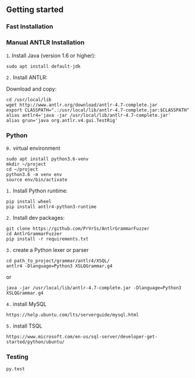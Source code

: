 ## Getting started

### Fast Installation

### Manual ANTLR Installation

`1`. Install Java (version 1.6 or higher):

```
sudo apt install default-jdk
```

`2.` Install ANTLR:

Download and copy:

```
cd /usr/local/lib
wget http://www.antlr.org/download/antlr-4.7-complete.jar
export CLASSPATH=".:/usr/local/lib/antlr-4.7-complete.jar:$CLASSPATH"
alias antlr4='java -jar /usr/local/lib/antlr-4.7-complete.jar'
alias grun='java org.antlr.v4.gui.TestRig'
```

### Python

`0.` virtual environment

````
sudo apt install python3.6-venv
mkdir ~/project
cd ~/project
python3.6 -m venv env
source env/bin/activate
````


`1.` Install Python runtime:

```
pip install wheel
pip install antlr4-python3-runtime
```

`2.` Install dev packages:

```
git clone https://github.com/PrVrSs/AntlrGrammarFuzzer
cd AntlrGrammarFuzzer
pip install -r requirements.txt
```

`3.` create a Python lexer or parser
```
cd path_to_project/grammar/antlr4/XSQL/
antlr4 -Dlanguage=Python3 XSLQGrammar.g4
```
or

```
java -jar /usr/local/lib/antlr-4.7-complete.jar -Dlanguage=Python3 XSLQGrammar.g4
```
`4.` install MySQL
```
https://help.ubuntu.com/lts/serverguide/mysql.html
```
`5.` install TSQL
```
https://www.microsoft.com/en-us/sql-server/developer-get-started/python/ubuntu/
```
### Testing
```
py.test
```